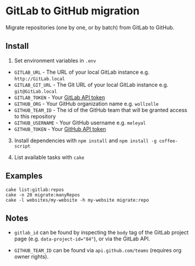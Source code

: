 
# GitLab to GitHub migration

Migrate repositories (one by one, or by batch) from GitLab to GitHub.

## Install

1. Set environment variables in `.env`
  * `GITLAB_URL` - The URL of your local GitLab instance e.g. `http://GitLab.local`
  * `GITLAB_GIT_URL` - The Git URL of your local GitLab instance e.g. `git@GitLab.local`
  * `GITLAB_TOKEN` - Your [GitLab API token](http://git.wz/profile/account)
  * `GITHUB_ORG` - Your GitHub organization name e.g. `wollzelle`
  * `GITHUB_TEAM_ID` - The id of the GitHub team that will be granted access to this repository
  * `GITHUB_USERNAME` - Your GitHub username e.g. `meleyal`
  * `GITHUB_TOKEN` - Your [GitHub API token](https://github.com/settings/tokens)

3. Install dependencies with `npm install` and `npm install -g coffee-script`

4. List available tasks with `cake`

## Examples

    cake list:gitlab:repos
    cake -n 20 migrate:manyRepos
    cake -l websites/my-website -h my-website migrate:repo

## Notes

* `gitlab_id` can be found by inspecting the `body` tag of the GitLab project page (e.g. `data-project-id="84"`), or via the GitLab API.

* `GITHUB_TEAM_ID` can be found via `api.github.com/teams` (requires org owner rights).
